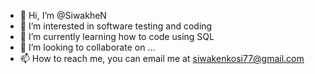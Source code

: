 - 👋 Hi, I’m @SiwakheN
- 👀 I’m interested in software testing and coding 
- 🌱 I’m currently learning how to code using SQL
- 💞️ I’m looking to collaborate on ...
- 📫 How to reach me, you can email me at siwakenkosi77@gmail.com

<!---
SiwakheN/SiwakheN is a ✨ special ✨ repository because its `README.md` (this file) appears on your GitHub profile.
You can click the Preview link to take a look at your changes.
--->
